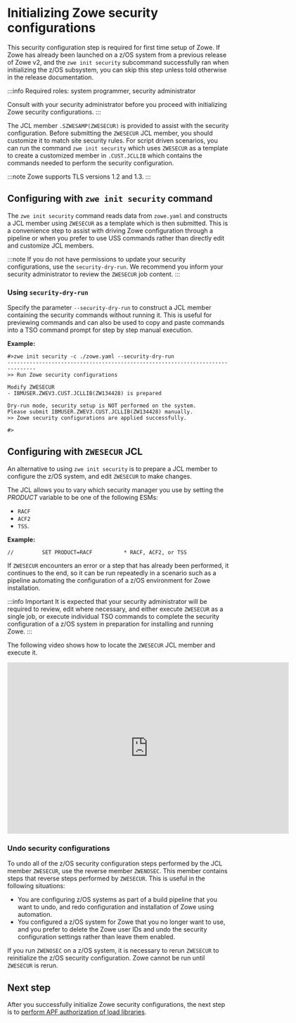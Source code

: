 # Initializing Zowe security configurations


<!-- The content from this article has been added to Configuring security. This file will be deprecated after this Pull Request is reviewed. -->

This security configuration step is required for first time setup of Zowe. If Zowe has already been launched on a z/OS system from a previous release of Zowe v2, and the `zwe init security` subcommand successfully ran when initializing the z/OS subsystem, you can skip this step unless told otherwise in the release documentation.

:::info Required roles: system programmer, security administrator

Consult with your security administrator before you proceed with initializing Zowe security configurations.
:::

The JCL member `.SZWESAMP(ZWESECUR)` is provided to assist with the security configuration. Before submitting the `ZWESECUR` JCL member, you should customize it to match site security rules. For script driven scenarios, you can run the command `zwe init security` which uses `ZWESECUR` as a template to create a customized member in `.CUST.JCLLIB` which contains the commands needed to perform the security configuration.

:::note
Zowe supports TLS versions 1.2 and 1.3.
:::

## Configuring with `zwe init security` command

The `zwe init security` command reads data from `zowe.yaml` and constructs a JCL member using `ZWESECUR` as a template which is then submitted. This is a convenience step to assist with driving Zowe configuration through a pipeline or when you prefer to use USS commands rather than directly edit and customize JCL members.

:::note
If you do not have permissions to update your security configurations, use the `security-dry-run`. We recommend you inform your security administrator to review the `ZWESECUR` job content.
:::

### Using `security-dry-run`

Specify the parameter `--security-dry-run` to construct a JCL member containing the security commands without running it. This is useful for previewing commands and can also be used to copy and paste commands into a TSO command prompt for step by step manual execution. 

**Example:**

```
#>zwe init security -c ./zowe.yaml --security-dry-run
-------------------------------------------------------------------------------
>> Run Zowe security configurations

Modify ZWESECUR
- IBMUSER.ZWEV3.CUST.JCLLIB(ZW134428) is prepared

Dry-run mode, security setup is NOT performed on the system.
Please submit IBMUSER.ZWEV3.CUST.JCLLIB(ZW134428) manually.
>> Zowe security configurations are applied successfully.

#>
```

## Configuring with `ZWESECUR` JCL

An alternative to using `zwe init security` is to prepare a JCL member to configure the z/OS system, and edit `ZWESECUR` to make changes.  

The JCL allows you to vary which security manager you use by setting the _PRODUCT_ variable to be one of the following ESMs:
* `RACF`
* `ACF2`
* `TSS`.  

**Example:**
```
//         SET PRODUCT=RACF          * RACF, ACF2, or TSS
```

If `ZWESECUR` encounters an error or a step that has already been performed, it continues to the end, so it can be run repeatedly in a scenario such as a pipeline automating the configuration of a z/OS environment for Zowe installation.  

:::info Important
It is expected that your security administrator will be required to review, edit where necessary, and either execute `ZWESECUR` as a single job, or execute individual TSO commands to complete the security configuration of a z/OS system in preparation for installing and running Zowe.
:::

The following video shows how to locate the `ZWESECUR` JCL member and execute it.

<iframe class="embed-responsive-item" id="youtubeplayer" title="Zowe ZWESECUR configure system for security (one-time)" type="text/html" width="640" height="390" src="https://www.youtube.com/embed/-7PZFVESitI" frameborder="0" webkitallowfullscreen="true" mozallowfullscreen="true" allowfullscreen="true"> </iframe>

### Undo security configurations

To undo all of the z/OS security configuration steps performed by the JCL member `ZWESECUR`, use the reverse member `ZWENOSEC`. This member contains steps that reverse steps performed by `ZWESECUR`.  This is useful in the following situations: 

- You are configuring z/OS systems as part of a build pipeline that you want to undo, and redo configuration and installation of Zowe using automation.
- You configured a z/OS system for Zowe that you no longer want to use, and you prefer to delete the Zowe user IDs and undo the security configuration settings rather than leave them enabled.  

If you run `ZWENOSEC` on a z/OS system, it is necessary to rerun `ZWESECUR` to reinitialize the z/OS security configuration. Zowe cannot be run until `ZWESECUR` is rerun. 

## Next step

After you successfully initialize Zowe security configurations, the next step is to [perform APF authorization of load libraries](./apf-authorize-load-library.md).


